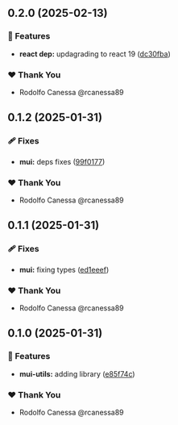 ## 0.2.0 (2025-02-13)

### 🚀 Features

- **react dep:** updagrading to react 19 ([dc30fba](https://github.com/rcanessa89/my-shared/commit/dc30fba))

### ❤️ Thank You

- Rodolfo Canessa @rcanessa89

## 0.1.2 (2025-01-31)

### 🩹 Fixes

- **mui:** deps fixes ([99f0177](https://github.com/rcanessa89/my-shared/commit/99f0177))

### ❤️ Thank You

- Rodolfo Canessa @rcanessa89

## 0.1.1 (2025-01-31)

### 🩹 Fixes

- **mui:** fixing types ([ed1eeef](https://github.com/rcanessa89/my-shared/commit/ed1eeef))

### ❤️ Thank You

- Rodolfo Canessa @rcanessa89

## 0.1.0 (2025-01-31)

### 🚀 Features

- **mui-utils:** adding library ([e85f74c](https://github.com/rcanessa89/my-shared/commit/e85f74c))

### ❤️ Thank You

- Rodolfo Canessa @rcanessa89
